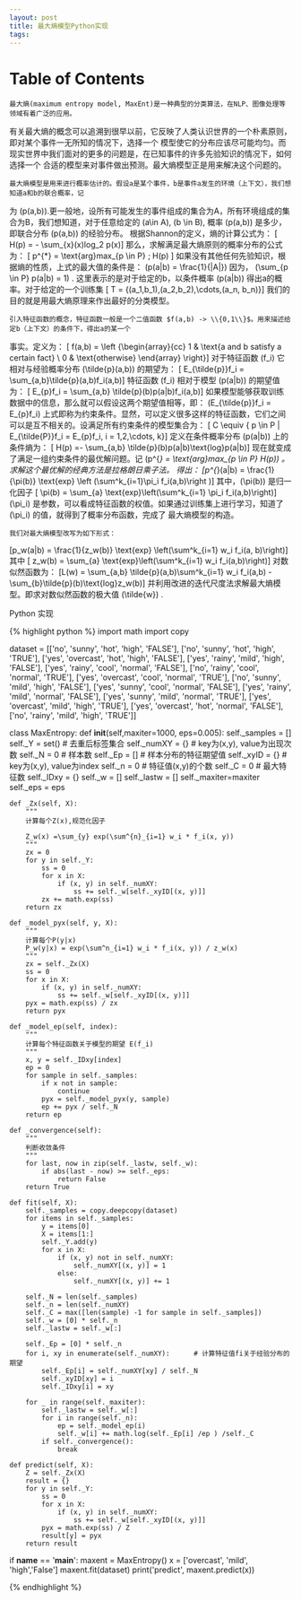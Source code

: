 ```yaml
---
layout: post
title: 最大熵模型Python实现
tags: 
---
```


# Table of Contents


    最大熵(maximum entropy model, MaxEnt)是一种典型的分类算法，在NLP、图像处理等领域有着广泛的应用。
有关最大熵的概念可以追溯到很早以前，它反映了人类认识世界的一个朴素原则，即对某个事件一无所知的情况下，选择一个
模型使它的分布应该尽可能均匀。而现实世界中我们面对的更多的问题是，在已知事件的许多先验知识的情况下，如何选择一个
合适的模型来对事件做出预测。最大熵模型正是用来解决这个问题的。

    最大熵模型是用来进行概率估计的。假设a是某个事件，b是事件a发生的环境（上下文），我们想知道a和b的联合概率，记
为 \(p(a,b)\).更一般地，设所有可能发生的事件组成的集合为A，所有环境组成的集合为B，我们想知道，对于任意给定的
\(a\in A\), \(b \in B\), 概率 \(p(a,b)\) 是多少，即联合分布 \(p(a,b)\) 的经验分布。
    根据Shannon的定义，熵的计算公式为：
\[ H(p) = - \sum_{x}(x)log_2 p(x)\]
那么，求解满足最大熵原则的概率分布的公式为：
\[ p^{*} = \text{arg}max_{p \in P} \; H(p) \]
如果没有其他任何先验知识，根据熵的性质，上式的最大值的条件是：
\(p(a|b) = \frac{1}{|A|}\) 因为， \(\sum_{p \in P} p(a|b) = 1\) .
这里表示的是对于给定的b，以条件概率 \(p(a|b)\) 得出a的概率。对于给定的一个训练集
\[ T = \{(a_1,b_1),(a_2,b_2),\cdots,(a_n, b_n)\}\]
我们的目的就是用最大熵原理来作出最好的分类模型。

    引入特征函数的概念，特征函数一般是一个二值函数 $f(a,b) -> \\{0,1\\}$。用来描述给定b（上下文）的条件下，得出a的某一个
事实。定义为：
\[ f(a,b) = \left \{\begin{array}{cc}
                    1 & \text{a and b satisfy a certain fact} \\
                    0 & \text{otherwise} \end{array} \right}\]
对于特征函数 \(f_i\) 它相对与经验概率分布 \(\tilde{p}(a,b)\) 的期望为：
\[ E_{\tilde{p}}f_i = \sum_{a,b}\tilde{p}(a,b)f_i(a,b)\]
特征函数 \(f_i\) 相对于模型 \(p(a|b)\) 的期望值为：
\[ E_{p}f_i = \sum_{a,b} \tilde{p}(b)p(a|b)f_i(a,b)\]
如果模型能够获取训练数据中的信息，那么就可以假设这两个期望值相等，即：
\(E_{\tilde{p}}f_i = E_{p}f_i\)
上式即称为约束条件。显然，可以定义很多这样的特征函数，它们之间可以是互不相关的。设满足所有约束条件的模型集合为：
\[ C \equiv \{ p \in P | E_{\tilde{P}}f_i = E_{p}f_i, i = 1,2,\cdots, k\}\]
定义在条件概率分布 \(p(a|b)\) 上的条件熵为：
\[ H(p) =- \sum_{a,b} \tilde{p}(b)p(a|b)\text{log}p(a|b)\]
现在就变成了满足一组约束条件的最优解问题。记 \(p^{*} = \text{arg}max_{p \in P} H(p)\) 。求解这个最优解的经典方法是拉格朗日乘子法。
得出：
\[p^{*}(a|b) = \frac{1}{\pi(b)} \text{exp} \left (\sum^k_{i=1}\pi_i f_i(a,b)\right )\]
其中，\(\pi(b)\) 是归一化因子
\[ \pi(b) = \sum_{a} \text{exp}\left(\sum^k_{i=1} \pi_i f_i(a,b)\right)\]
\(\pi_i\) 是参数，可以看成特征函数的权值。如果通过训练集上进行学习，知道了 \(\pi_i\) 的值，就得到了概率分布函数，完成了
最大熵模型的构造。

    我们对最大熵模型改写为如下形式：
\[p_w(a|b) = \frac{1}{z_w(b)} \text{exp} \left(\sum^k_{i=1} w_i f_i(a, b)\right)\]
其中
\[ z_w(b) = \sum_{a} \text{exp}\left(\sum^k_{i=1} w_i f_i(a,b)\right)\]
对数似然函数为：
\[L(w) = \sum_{a,b} \tilde{p}(a,b)\sum^k_{i=1} w_i f_i(a,b) - \sum_{b}\tilde{p}(b)\text{log}z_w(b)\]
并利用改进的迭代尺度法求解最大熵模型。即求对数似然函数的极大值 \(\tilde{w}\) .

Python 实现

{% highlight python %}
import math
import copy

dataset = [['no', 'sunny', 'hot', 'high', 'FALSE'],
           ['no', 'sunny', 'hot', 'high', 'TRUE'],
           ['yes', 'overcast', 'hot', 'high', 'FALSE'],
           ['yes', 'rainy', 'mild', 'high', 'FALSE'],
           ['yes', 'rainy', 'cool', 'normal', 'FALSE'],
           ['no', 'rainy', 'cool', 'normal', 'TRUE'],
           ['yes', 'overcast', 'cool', 'normal', 'TRUE'],
           ['no', 'sunny', 'mild', 'high', 'FALSE'],
           ['yes', 'sunny', 'cool', 'normal', 'FALSE'],
           ['yes', 'rainy', 'mild', 'normal', 'FALSE'],
           ['yes', 'sunny', 'mild', 'normal', 'TRUE'],
           ['yes', 'overcast', 'mild', 'high', 'TRUE'],
           ['yes', 'overcast', 'hot', 'normal', 'FALSE'],
           ['no', 'rainy', 'mild', 'high', 'TRUE']]


class MaxEntropy:
    def __init__(self,maxiter=1000, eps=0.005):
        self._samples = []
        self._Y = set()  # 去重后标签集合
        self._numXY = {}   # key为(x,y), value为出现次数
        self._N = 0    # 样本数
        self._Ep = []  # 样本分布的特征期望值
        self._xyID = {} # key为(x,y), value为index
        self._n = 0  # 特征值(x,y)的个数
        self._C = 0   # 最大特征数
        self._IDxy = {}
        self._w = []
        self._lastw = []
        self._maxiter=maxiter
        self._eps = eps

    def _Zx(self, X):
        """
        计算每个Z(x),规范化因子

        Z_w(x) =\sum_{y} exp(\sum^{n}_{i=1} w_i * f_i(x, y))
        """
        zx = 0
        for y in self._Y:
            ss = 0
            for x in X:
                if (x, y) in self._numXY:
                    ss += self._w[self._xyID[(x, y)]]
            zx += math.exp(ss)
        return zx

    def _model_pyx(self, y, X):
        """
        计算每个P(y|x)
        P_w(y|x) = exp(\sum^n_{i=1} w_i * f_i(x, y)) / z_w(x)
        """
        zx = self._Zx(X)
        ss = 0
        for x in X:
            if (x, y) in self._numXY:
                ss += self._w[self._xyID[(x, y)]]
        pyx = math.exp(ss) / zx
        return pyx

    def _model_ep(self, index):
        """
        计算每个特征函数关于模型的期望 E(f_i) 
        """
        x, y = self._IDxy[index]
        ep = 0
        for sample in self._samples:
            if x not in sample:
                continue
            pyx = self._model_pyx(y, sample)
            ep += pyx / self._N
        return ep

    def _convergence(self):
        """
        判断收敛条件
        """
        for last, now in zip(self._lastw, self._w):
            if abs(last - now) >= self._eps:
                return False
        return True

    def fit(self, X):
        self._samples = copy.deepcopy(dataset)
        for items in self._samples:
            y = items[0]
            X = items[1:]
            self._Y.add(y)
            for x in X:
                if (x, y) not in self._numXY:
                    self._numXY[(x, y)] = 1
                else:
                    self._numXY[(x, y)] += 1

        self._N = len(self._samples)
        self._n = len(self._numXY)
        self._C = max([len(sample) -1 for sample in self._samples])
        self._w = [0] * self._n
        self._lastw = self._w[:]

        self._Ep = [0] * self._n
        for i, xy in enumerate(self._numXY):      # 计算特征值fi关于经验分布的期望
            self._Ep[i] = self._numXY[xy] / self._N
            self._xyID[xy] = i
            self._IDxy[i] = xy

        for _ in range(self._maxiter):
            self._lastw = self._w[:]
            for i in range(self._n):
                ep = self._model_ep(i)
                self._w[i] += math.log(self._Ep[i] /ep ) /self._C
            if self._convergence():
                break

    def predict(self, X):
        Z = self._Zx(X)
        result = {}
        for y in self._Y:
            ss = 0
            for x in X:
                if (x, y) in self._numXY:
                    ss += self._w[self._xyID[(x, y)]]
            pyx = math.exp(ss) / Z
            result[y] = pyx
        return result


if __name__ == '__main__':
    maxent = MaxEntropy()
    x = ['overcast', 'mild', 'high','False']
    maxent.fit(dataset)
    print('predict', maxent.predict(x))

{% endhighlight %}
